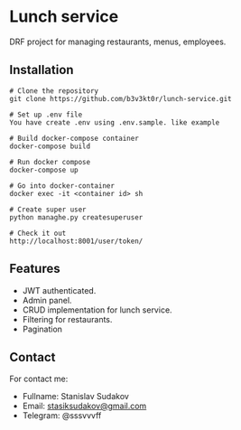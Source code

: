 ﻿# Lunch service

DRF project for managing restaurants, menus, employees.

## Installation

```shell
# Clone the repository
git clone https://github.com/b3v3kt0r/lunch-service.git

# Set up .env file
You have create .env using .env.sample. like example

# Build docker-compose container
docker-compose build

# Run docker compose
docker-compose up

# Go into docker-container
docker exec -it <container id> sh

# Create super user
python managhe.py createsuperuser

# Check it out
http://localhost:8001/user/token/
```

## Features

* JWT authenticated.
* Admin panel.
* CRUD implementation for lunch service.
* Filtering for restaurants.
* Pagination


## Contact
For contact me:
* Fullname: Stanislav Sudakov
* Email: stasiksudakov@gmail.com
* Telegram: @sssvvvff
